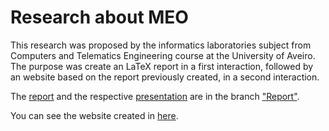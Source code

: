# Research about MEO

This research was proposed by the informatics laboratories subject from Computers and Telematics Engineering course at the University of Aveiro.
The purpose was create an LaTeX report in a first interaction, followed by an website based on the report previously created, in a second interaction.

The [report](https://github.com/tiagoadonis/MEO_Research/blob/Report/Report-MEO/Report-MEO.pdf) and the respective [presentation](https://github.com/tiagoadonis/MEO_Research/blob/Report/Presentation/MEO%20(Apresentacao).pdf) are in the branch ["Report"](https://github.com/tiagoadonis/MEO_Research/tree/Report).

You can see the website created in [here](tiagoadonis.github.io/meo_research/).
